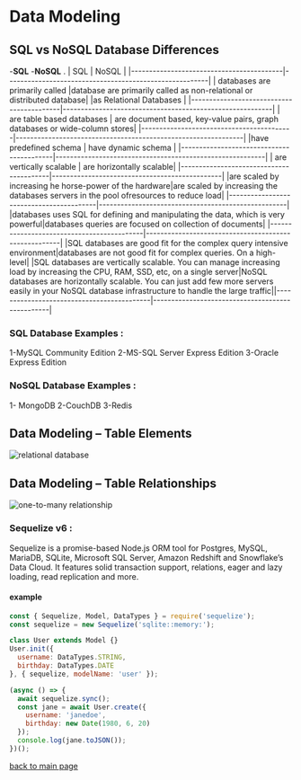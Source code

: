 
# Data Modeling


## SQL vs NoSQL Database Differences
-**SQL** 
-**NoSQL** .
| SQL                                      | NoSQL                                                  | 
|------------------------------------------|--------------------------------------------------------|
| databases are primarily called           |database are primarily called as non-relational or distributed database|
|as Relational Databases                   | 
|------------------------------------------|----------------------------------------------------------| 
| are table based databases                | are document based, key-value pairs, graph databases or wide-column stores|
|------------------------------------------|---------------------------------------------------------------|
|have predefined schema                    |  have dynamic schema |
|------------------------------------------|----------------------------------------------------------|
| are vertically scalable                 |    are horizontally scalable| 
|-----------------------------------------|-----------------------------------------------|
|are scaled by increasing he horse-power of the hardware|are scaled by increasing the databases servers in the pool ofresources to reduce load|
|-----------------------------------------|----------------------------------------------------|
|databases uses SQL for defining and manipulating the data, which is very powerful|databases queries are focused on collection of documents|
|-------------------------------------------|------------------------------------------------------|
|SQL databases are good fit for the complex query intensive environment|databases are not good fit for complex queries. On a high-level|
|SQL databases are vertically scalable. You can manage increasing load by increasing the CPU, RAM, SSD, etc, on a single server|NoSQL databases are horizontally scalable. You can just add few more servers easily in your NoSQL database infrastructure to handle the large traffic||-------------------------------------------|-------------------------------------------------|

### SQL Database Examples :
1-MySQL Community Edition
2-MS-SQL Server Express Edition
3-Oracle Express Edition

### NoSQL Database Examples :
1- MongoDB
2-CouchDB
3-Redis

## Data Modeling – Table Elements 
 ![relational database](https://www.essentialsql.com/wp-content/uploads/2021/11/Database-Table-Data-Modeling.png)

 ## Data Modeling – Table Relationships
 ![one-to-many relationship](https://www.essentialsql.com/wp-content/uploads/2014/06/DataModel-Relations1.png)


### Sequelize v6 :

Sequelize is a promise-based Node.js ORM tool for Postgres, MySQL, MariaDB, SQLite, Microsoft SQL Server, Amazon Redshift and Snowflake’s Data Cloud. It features solid transaction support, relations, eager and lazy loading, read replication and more.


#### **example**

```js
const { Sequelize, Model, DataTypes } = require('sequelize');
const sequelize = new Sequelize('sqlite::memory:');

class User extends Model {}
User.init({
  username: DataTypes.STRING,
  birthday: DataTypes.DATE
}, { sequelize, modelName: 'user' });

(async () => {
  await sequelize.sync();
  const jane = await User.create({
    username: 'janedoe',
    birthday: new Date(1980, 6, 20)
  });
  console.log(jane.toJSON());
})();
```

[back to main page](./README.md)